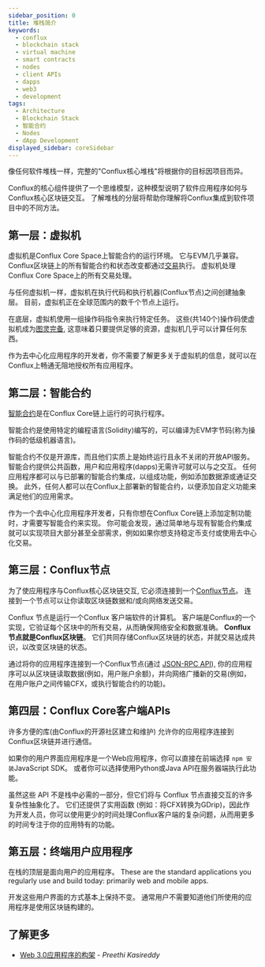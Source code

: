 ```yaml
---
sidebar_position: 0
title: 堆栈简介
keywords:
  - conflux
  - blockchain stack
  - virtual machine
  - smart contracts
  - nodes
  - client APIs
  - dapps
  - web3
  - development
tags:
  - Architecture
  - Blockchain Stack
  - 智能合约
  - Nodes
  - dApp Development
displayed_sidebar: coreSidebar
---
```


像任何软件堆栈一样，完整的"Conflux核心堆栈"将根据你的目标因项目而异。

Conflux的核心组件提供了一个思维模型，这种模型说明了软件应用程序如何与Conflux核心区块链交互。 了解堆栈的分层将帮助你理解将Conflux集成到软件项目中的不同方法。

## 第一层：虚拟机

虚拟机是Conflux Core Space上智能合约的运行环境。 它与EVM几乎兼容。 Conflux区块链上的所有智能合约和状态改变都通过[交易](../core-space-basics/transactions/overview.md)执行。 虚拟机处理Conflux Core Space上的所有交易处理。

与任何虚拟机一样，虚拟机在执行代码和执行机器(Conflux节点)之间创建抽象层。 目前，虚拟机正在全球范围内的数千个节点上运行。

在底层，虚拟机使用一组操作码指令来执行特定任务。 这些(共140个)操作码使虚拟机成为[图灵完备](https://zh.wikipedia.org/wiki/%E5%9C%96%E9%9D%88%E5%AE%8C%E5%82%99%E6%80%A7), 这意味着只要提供足够的资源，虚拟机几乎可以计算任何东西。

作为去中心化应用程序的开发者，你不需要了解更多关于虚拟机的信息，就可以在Conflux上畅通无阻地授权所有应用程序。

## 第二层：智能合约

[智能合约](./smart-contracts)是在Conflux Core链上运行的可执行程序。

智能合约是使用特定的编程语言(Solidity)编写的，可以编译为EVM字节码(称为操作码的低级机器语言)。

智能合约不仅是开源库，而且他们实质上是始终运行且永不关闭的开放API服务。 智能合约提供公共函数，用户和应用程序(dapps)无需许可就可以与之交互。 任何应用程序都可以与已部署的智能合约集成，以组成功能，例如添加数据源或通证交换。 此外，任何人都可以在Conflux上部署新的智能合约，以便添加自定义功能来满足他们的应用需求。

作为一个去中心化应用程序开发者，只有你想在Conflux Core链上添加定制功能时，才需要写智能合约来实现。 你可能会发现，通过简单地与现有智能合约集成就可以实现项目大部分甚至全部需求，例如如果你想支持稳定币支付或使用去中心化交易。

## 第三层：Conflux节点

为了使应用程序与Conflux核心区块链交互, 它必须连接到一个[Conflux节点](../../general/run-a-node/Overview.md)。 连接到一个节点可以让你读取区块链数据和/或向网络发送交易。

Conflux 节点是运行一个Conflux 客户端软件的计算机。 客户端是Conflux的一个实现，它验证每个区块中的所有交易，从而确保网络安全和数据准确。 **Conflux节点就是Conflux区块链**。 它们共同存储Conflux区块链的状态，并就交易达成共识，以改变区块链的状态。

通过将你的应用程序连接到一个Conflux节点(通过 [JSON-RPC API](./json-rpc/)), 你的应用程序可以从区块链读取数据(例如，用户账户余额)，并向网络广播新的交易(例如，在用户账户之间传输CFX，或执行智能合约的功能)。

## 第四层：Conflux Core客户端APIs

许多方便的库(由Conflux的开源社区建立和维护) 允许你的应用程序连接到Conflux区块链并进行通信。

如果你的用户界面应用程序是一个Web应用程序，你可以直接在前端选择 `npm 安装`JavaScript SDK。 或者你可以选择使用Python或Java API在服务器端执行此功能。

虽然这些 API 不是栈中必需的一部分，但它们将与 Conflux 节点直接交互的许多复杂性抽象化了。 它们还提供了实用函数 (例如：将CFX转换为GDrip)，因此作为开发人员，你可以使用更少的时间处理Conflux客户端的复杂问题，从而用更多的时间专注于你的应用特有的功能。

## 第五层：终端用户应用程序

在栈的顶层是面向用户的应用程序。 These are the standard applications you regularly use and build today: primarily web and mobile apps.

开发这些用户界面的方式基本上保持不变。 通常用户不需要知道他们所使用的应用程序是使用区块链构建的。

## 了解更多

- [Web 3.0应用程序的构架](https://www.preethikasireddy.com/post/the-architecture-of-a-web-3-0-application) - _Preethi Kasireddy_
